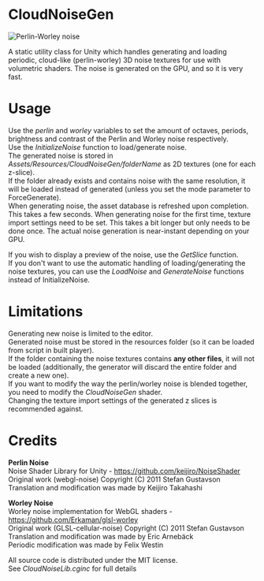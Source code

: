 # CloudNoiseGen
<img src="http://fewes.se/img/PerlinWorley.jpg" alt="Perlin-Worley noise"></img>

A static utility class for Unity which handles generating and loading periodic, cloud-like (perlin-worley) 3D noise textures for use with volumetric shaders. The noise is generated on the GPU, and so it is very fast.

# Usage
Use the <i>perlin</i> and <i>worley</i> variables to set the amount of octaves, periods, brightness and contrast of the Perlin and Worley noise respectively.<br>
Use the <i>InitializeNoise</i> function to load/generate noise.<br>
The generated noise is stored in <i>Assets/Resources/CloudNoiseGen/folderName</i> as 2D textures (one for each z-slice).<br>
If the folder already exists and contains noise with the same resolution, it will be loaded instead of generated (unless you set the mode parameter to ForceGenerate).<br>
When generating noise, the asset database is refreshed upon completion. This takes a few seconds. When generating noise for the first time, texture import settings need to be set. This takes a bit longer but only needs to be done once. The actual noise generation is near-instant depending on your GPU.
  
If you wish to display a preview of the noise, use the <i>GetSlice</i> function.<br>
If you don't want to use the automatic handling of loading/generating the noise textures, you can use the <i>LoadNoise</i> and <i>GenerateNoise</i> functions instead of InitializeNoise.
  
# Limitations
Generating new noise is limited to the editor.<br>
Generated noise must be stored in the resources folder (so it can be loaded from script in built player).<br>
If the folder containing the noise textures contains <b>any other files</b>, it will not be loaded (additionally, the generator will discard the entire folder and create a new one).<br>
If you want to modify the way the perlin/worley noise is blended together, you need to modify the <i>CloudNoiseGen</i> shader.<br>
Changing the texture import settings of the generated z slices is recommended against.

# Credits
<b>Perlin Noise</b> <br>
Noise Shader Library for Unity - https://github.com/keijiro/NoiseShader <br>
Original work (webgl-noise) Copyright (C) 2011 Stefan Gustavson <br>
Translation and modification was made by Keijiro Takahashi

<b>Worley Noise</b> <br>
Worley noise implementation for WebGL shaders - https://github.com/Erkaman/glsl-worley <br>
Original work (GLSL-cellular-noise) Copyright (C) 2011 Stefan Gustavson <br>
Translation and modification was made by Eric Arnebäck <br>
Periodic modification was made by Felix Westin

All source code is distributed under the MIT license.<br>
See <i>CloudNoiseLib.cginc</i> for full details
